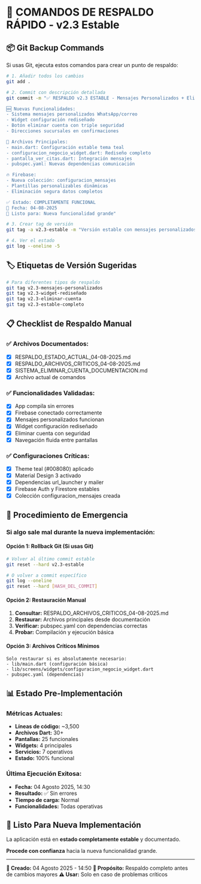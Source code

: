 # 🔄 COMANDOS DE RESPALDO RÁPIDO - v2.3 Estable

## 📦 **Git Backup Commands**

Si usas Git, ejecuta estos comandos para crear un punto de respaldo:

```bash
# 1. Añadir todos los cambios
git add .

# 2. Commit con descripción detallada
git commit -m "✅ RESPALDO v2.3 ESTABLE - Mensajes Personalizados + Eliminar Cuenta

🆕 Nuevas Funcionalidades:
- Sistema mensajes personalizados WhatsApp/correo
- Widget configuración rediseñado  
- Botón eliminar cuenta con triple seguridad
- Direcciones sucursales en confirmaciones

📱 Archivos Principales:
- main.dart: Configuración estable tema teal
- configuracion_negocio_widget.dart: Rediseño completo
- pantalla_ver_citas.dart: Integración mensajes
- pubspec.yaml: Nuevas dependencias comunicación

🔥 Firebase:
- Nueva colección: configuracion_mensajes
- Plantillas personalizables dinámicas
- Eliminación segura datos completos

✅ Estado: COMPLETAMENTE FUNCIONAL
📅 Fecha: 04-08-2025
🎯 Listo para: Nueva funcionalidad grande"

# 3. Crear tag de versión
git tag -a v2.3-estable -m "Versión estable con mensajes personalizados y eliminar cuenta"

# 4. Ver el estado
git log --oneline -5
```

## 🏷️ **Etiquetas de Versión Sugeridas**

```bash
# Para diferentes tipos de respaldo
git tag v2.3-mensajes-personalizados
git tag v2.3-widget-rediseñado  
git tag v2.3-eliminar-cuenta
git tag v2.3-estable-completo
```

## 📋 **Checklist de Respaldo Manual**

### **✅ Archivos Documentados:**
- [x] RESPALDO_ESTADO_ACTUAL_04-08-2025.md
- [x] RESPALDO_ARCHIVOS_CRITICOS_04-08-2025.md
- [x] SISTEMA_ELIMINAR_CUENTA_DOCUMENTACION.md
- [x] Archivo actual de comandos

### **✅ Funcionalidades Validadas:**
- [x] App compila sin errores
- [x] Firebase conectado correctamente
- [x] Mensajes personalizados funcionan
- [x] Widget configuración rediseñado
- [x] Eliminar cuenta con seguridad
- [x] Navegación fluida entre pantallas

### **✅ Configuraciones Críticas:**
- [x] Theme teal (#008080) aplicado
- [x] Material Design 3 activado
- [x] Dependencias url_launcher y mailer
- [x] Firebase Auth y Firestore estables
- [x] Colección configuracion_mensajes creada

## 🚨 **Procedimiento de Emergencia**

### **Si algo sale mal durante la nueva implementación:**

#### **Opción 1: Rollback Git (Si usas Git)**
```bash
# Volver al último commit estable
git reset --hard v2.3-estable

# O volver a commit específico
git log --oneline
git reset --hard [HASH_DEL_COMMIT]
```

#### **Opción 2: Restauración Manual**
1. **Consultar:** RESPALDO_ARCHIVOS_CRITICOS_04-08-2025.md
2. **Restaurar:** Archivos principales desde documentación
3. **Verificar:** pubspec.yaml con dependencias correctas
4. **Probar:** Compilación y ejecución básica

#### **Opción 3: Archivos Críticos Mínimos**
```
Solo restaurar si es absolutamente necesario:
- lib/main.dart (configuración básica)
- lib/screens/widgets/configuracion_negocio_widget.dart
- pubspec.yaml (dependencias)
```

## 📊 **Estado Pre-Implementación**

### **Métricas Actuales:**
- **Líneas de código:** ~3,500
- **Archivos Dart:** 30+
- **Pantallas:** 25 funcionales
- **Widgets:** 4 principales
- **Servicios:** 7 operativos
- **Estado:** 100% funcional

### **Última Ejecución Exitosa:**
- **Fecha:** 04 Agosto 2025, 14:30
- **Resultado:** ✅ Sin errores
- **Tiempo de carga:** Normal
- **Funcionalidades:** Todas operativas

## 🎯 **Listo Para Nueva Implementación**

La aplicación está en **estado completamente estable** y documentado. 

**Procede con confianza** hacia la nueva funcionalidad grande.

---

**📝 Creado:** 04 Agosto 2025 - 14:50
**🎯 Propósito:** Respaldo completo antes de cambios mayores
**⚠️ Usar:** Solo en caso de problemas críticos
